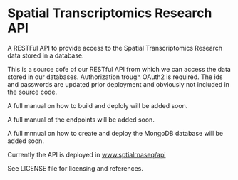 # Spatial Transcriptomics Research API

A RESTFul API to provide access to the Spatial Transcriptomics Research data stored in a database.

This is a source cofe of our RESTful API from
which we can access the data stored in our databases. 
Authorization trough OAuth2 is required.
The ids and passwords are updated prior
deployment and obviously not included in the source code.

A full manual on how to build and deploly will be added soon.

A full manual of the endpoints will be added soon. 

A full mnnual on how to create and deploy the MongoDB database will be added soon.

Currently the API is deployed in www.sptialrnaseq/api 

See LICENSE file for licensing and references. 
